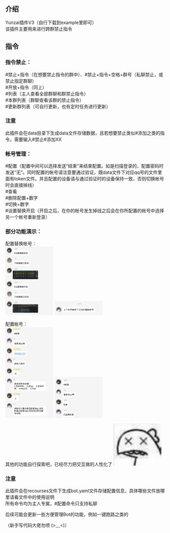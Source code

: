 ## 介绍

Yunzai插件V3（自行下载到example里即可）  
该插件主要用来进行跨群禁止指令

## 指令

### 指令禁止：  
#禁止+指令（在想要禁止指令的群中）、#禁止+指令+空格+群号（私聊禁止，或禁止指定群聊）  
#开放+指令（同上）  
#列表（主人查看全部群聊和群禁止指令）  
#本群列表（群聊查看该群的禁止指令）  
#更新群列表（可自行更新，也有定时任务进行更新）

### 注意
此插件会在data目录下生成data文件存储数据，且若想要禁止类似#添加之类的指令，需要输入#禁止#添加XX 

### 帐号管理： 
#配置（配置中间可以选择发送“结束”来结束配置。如是扫描登录的，配置密码时发送“无”。同时配置的帐号请注意要通过验证，既data文件下对应qq号的文件里面有token文件。并且配置的设备请与通过验证时的设备保持一致，否则切换帐号时会直接掉线）  
#查看  
#删除配置+数字  
#切换+数字  
#设置替换开启（开启之后，在你的帐号发生掉线之后会在你所配置的帐号中选择另一个帐号重新登录）  

### 部分功能演示： 
配置替换帐号：  
<img src= "img/Screenshot_20220915_112350_com.tencent.mobileqq_e.jpg" width="30%">
<img src= "img/Screenshot_20220915_112548_com.tencent.mobileqq_e.jpg" width="30%">  

配置帐号：  
<img src= "img/Screenshot_20220915_112717_com.tencent.mobileqq_e.jpg" width="30%">
<img src= "img/Screenshot_20220915_112724_com.tencent.mobileqq_e.jpg" width="30%">  

其他的功能自行探索吧，已经尽力把交互做的人性化了
<img src= "img/-460a083581192ab7.jpg" width="30%">

### 注意  
此插件会在recourses文件下生成bot.yaml文件存储配置信息，具体哪些文件放哪里请看文件中的使用说明  
所有命令均为主人专属，#配置命令只支持私聊

后续可能会更新一些方便管理Bot的功能，例如一键跑路之类的

（新手写代码大佬勿喷 (>﹏<)）
